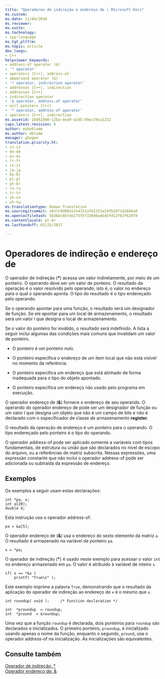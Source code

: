 ```yaml
---
title: "Operadores de indireção e endereço de | Microsoft Docs"
ms.custom: 
ms.date: 11/04/2016
ms.reviewer: 
ms.suite: 
ms.technology:
- cpp-language
ms.tgt_pltfrm: 
ms.topic: article
dev_langs:
- C++
helpviewer_keywords:
- address-of operator (&)
- '* operator'
- operators [C++], address-of
- ampersand operator (&)
- '* operator, indirection operator'
- addresses [C++], indirection
- addresses [C++]
- indirection operator
- '& operator, address-of operator'
- null pointers [C++]
- '* operator, address-of operator'
- operators [C++], indirection
ms.assetid: 10d62b00-12ba-4ea9-a2d5-09ac29ca2232
caps.latest.revision: 6
author: mikeblome
ms.author: mblome
manager: ghogen
translation.priority.ht:
- cs-cz
- de-de
- es-es
- fr-fr
- it-it
- ja-jp
- ko-kr
- pl-pl
- pt-br
- ru-ru
- tr-tr
- zh-cn
- zh-tw
ms.translationtype: Human Translation
ms.sourcegitcommit: a937c9d083a7e4331af63323a19fb207142604a0
ms.openlocfilehash: 5836bc6b7eb175f5f33046a4b45fd12f63f62979
ms.contentlocale: pt-br
ms.lasthandoff: 02/25/2017

---
```

# <a name="indirection-and-address-of-operators"></a>Operadores de indireção e endereço de
O operador de indireção (**\***) acessa um valor indiretamente, por meio de um ponteiro. O operando deve ser um valor de ponteiro. O resultado da operação é o valor resolvido pelo operando; isto é, o valor no endereço para o qual o operando aponta. O tipo do resultado é o tipo endereçado pelo operando.  
  
 Se o operando apontar para uma função, o resultado será um designador de função. Se ele apontar para um local de armazenamento, o resultado será um valor l que designa o local de armazenamento.  
  
 Se o valor do ponteiro for inválido, o resultado será indefinido. A lista a seguir inclui algumas das condições mais comuns que invalidam um valor de ponteiro.  
  
-   O ponteiro é um ponteiro nulo.  
  
-   O ponteiro especifica o endereço de um item local que não está visível no momento da referência.  
  
-   O ponteiro especifica um endereço que está alinhado de forma inadequada para o tipo do objeto apontado.  
  
-   O ponteiro especifica um endereço não usado pelo programa em execução.  
  
 O operador endereço de (**&**) fornece o endereço de seu operando. O operando do operador endereço de pode ser um designador de função ou um valor l que designa um objeto que não é um campo de bits e não é declarado com o especificador de classe de armazenamento **register**.  
  
 O resultado da operação de endereço é um ponteiro para o operando. O tipo endereçado pelo ponteiro é o tipo do operando.  
  
 O operador address-of pode ser aplicado somente a variáveis com tipos fundamentais, de estrutura ou união que são declarados no nível de escopo do arquivo, ou a referências de matriz subscrita. Nessas expressões, uma expressão constante que não inclui o operador address-of pode ser adicionada ou subtraída da expressão de endereço.  
  
## <a name="examples"></a>Exemplos  
 Os exemplos a seguir usam estas declarações:  
  
```  
int *pa, x;  
int a[20];  
double d;  
```  
  
 Esta instrução usa o operador address-of:  
  
```  
pa = &a[5];  
```  
  
 O operador endereço de (**&**) usa o endereço do sexto elemento da matriz `a`. O resultado é armazenado na variável de ponteiro `pa`.  
  
```  
x = *pa;  
```  
  
 O operador de indireção (**\***) é usado neste exemplo para acessar o valor `int` no endereço armazenado em `pa`. O valor é atribuído à variável de inteiro `x`.  
  
```  
if( x == *&x )  
    printf( "True\n" );  
```  
  
 Este exemplo imprime a palavra `True`, demonstrando que o resultado da aplicação do operador de indireção ao endereço de `x` é o mesmo que `x`.  
  
```  
int roundup( void );     /* Function declaration */  
  
int  *proundup  = roundup;  
int  *pround  = &roundup;  
```  
  
 Uma vez que a função `roundup` é declarada, dois ponteiros para `roundup` são declarados e inicializados. O primeiro ponteiro, `proundup`, é inicializado usando apenas o nome da função, enquanto o segundo, `pround`, usa o operador address-of na inicialização. As inicializações são equivalentes.  
  
## <a name="see-also"></a>Consulte também  
 [Operador de indireção: *](../cpp/indirection-operator-star.md)   
 [Operador endereço de: &](../cpp/address-of-operator-amp.md)
